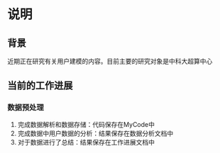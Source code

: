 # 说明
## 背景

<p>近期正在研究有关用户建模的内容。目前主要的研究对象是中科大超算中心

## 当前的工作进展

### 数据预处理

1. 完成数据解析和数据存储：代码保存在MyCode中
1. 完成数据中用户数据的分析：结果保存在数据分析文档中
1. 对于数据进行了总结：结果保存在工作进展文档中
